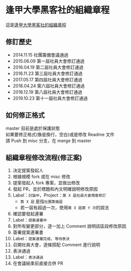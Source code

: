 # 逢甲大學黑客社的組織章程
這是[逢甲大學黑客社的組織章程](rules.md)

## 修訂歷史
* 2014.11.15 社團籌備會議通過
* 2015.06.09 第一屆社員大會修訂通過
* 2016.04.19 第二屆社員大會修訂通過  
* 2016.11.23 第三屆社員大會修訂通過  
* 2017.05.17 第四屆社員大會修訂通過   
* 2018.04.24 第六屆社員大會修訂通過
* 2018.12.19 第八屆社員大會修訂通過  
* 2019.10.23 第十一屆社員大會修訂通過  

## 如何修正格式
master 目前是處於保護狀態  
如果要修正格式(像是換行，空白)或是修改 Readme 文件  
請 Push 到 misc 分支，在 merge 到 master

## 組織章程修改流程(修正案)
1. 決定提案發起人  
2. 根據規模 fork 或在 misc 修改  
3. 提案發起人 fork 專案，並做出修改  
4. 發起 PR，並於標題和內文明確說明修改原因  
5. Label：`討論中`，Project：`第 X 屆社員大會規章修訂`  
    - `第 X 屆` 是指`社團第幾屆`  
    - 若一屆有超過一次，使用`第 X 屆第 Y 次`的說法  
6. 確認要發起連署  
7. Label：`提案連署中`  
8. 對所有變更部分，逐一加上 Comment 說明該區段修改原因  
9. 簽署提案連署書  
10. Label：`提案連署完成`、`等待表決`  
11. 召開社員大會，逐條搭配 Comment 進行說明  
12. 表決通過  
13. Label：`表決通過`  
14. 在會議結束前直接合併 PR  
